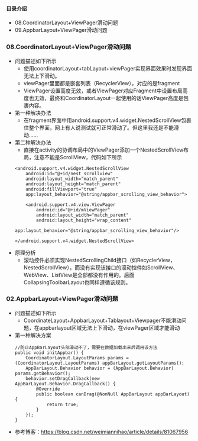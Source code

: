 #### 目录介绍
- 08.CoordinatorLayout+ViewPager滑动问题
- 09.AppbarLayout+ViewPager滑动问题



### 08.CoordinatorLayout+ViewPager滑动问题
- 问题描述如下所示
    - 使用coordinatorLayout+tabLayout+viewPager实现界面效果时发现界面无法上下滑动。
    - viewPager里面都是嵌套列表（RecyclerView），对应的是fragment
    - ViewPager设置高度无效，或者ViewPager对应Fragment中设置布局高度也无效，最终和CoordinatorLayout一起使用的话ViewPager高度是包裹内容。
- 第一种解决办法
    - 在fragment界面中用android.support.v4.widget.NestedScrollView包裹住整个界面，网上有人说测试就可正常滑动了。但这里我还是不能滑动……
- 第二种解决办法
    - 直接在activity的协调布局中的ViewPager添加一个NestedScrollView布局，注意不能是ScrollView，代码如下所示
    ```
    <android.support.v4.widget.NestedScrollView
        android:id="@+id/nest_scrollview"
        android:layout_width="match_parent"
        android:layout_height="match_parent"
        android:fillViewport="true"
        app:layout_behavior="@string/appbar_scrolling_view_behavior">
    
        <android.support.v4.view.ViewPager
            android:id="@+id/mViewPager"
            android:layout_width="match_parent"
            android:layout_height="wrap_content"
            app:layout_behavior="@string/appbar_scrolling_view_behavior"/>
    
    </android.support.v4.widget.NestedScrollView>
    ```
- 原理分析
    - 滚动控件必须实现NestedScrollingChild接口（如RecyclerView，NestedScrollView），而没有实现该接口的滚动控件如ScrollView、WebView、ListView是全部都没有作用的。后面CollapsingToolbarLayout也同样遵循该规则。




### 02.AppbarLayout+ViewPager滑动问题
- 问题描述如下所示
    - CoordinateLayout+AppbarLayout+Tablayout+Viewpager不能滑动问题，在appbarlayout区域无法上下滑动，在viewPager区域才能滑动
- 第一种解决方案
    ```
    //防止AppBarLayout头部滑动不了，需要在数据加载出来后调用该方法
    public void initAppbar() {
        CoordinatorLayout.LayoutParams params = (CoordinatorLayout.LayoutParams) appBarLayout.getLayoutParams();
        AppBarLayout.Behavior behavior = (AppBarLayout.Behavior) params.getBehavior();
        behavior.setDragCallback(new AppBarLayout.Behavior.DragCallback() {
            @Override
            public boolean canDrag(@NonNull AppBarLayout appBarLayout) {
                return true;
            }
        });
    }
    ```
- 参考博客：https://blog.csdn.net/weimiannihao/article/details/81067956


